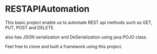 # RESTAPIAutomation

This basic project enable us to automate REST api methods such as GET, PUT, POST and DELETE.

also has JSON serialization and DeSerialization using java POJO class.

Feel free to clone and built a framework using this  project. 
